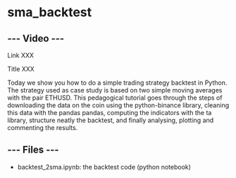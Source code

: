 # sma_backtest

--- Video ---
-------------

Link XXX

Title XXX

Today we show you how to do a simple trading strategy backtest in Python. The strategy used as case study is based on two simple moving averages with the pair ETHUSD. This pedagogical tutorial goes through the steps of downloading the data on the coin using the python-binance library, cleaning this data with the pandas pandas, computing the indicators with the ta library, structure neatly the backtest, and finally analysing, plotting and commenting the results.


--- Files ---
-------------

  * backtest_2sma.ipynb: the backtest code (python notebook)
